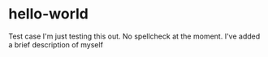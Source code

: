 # hello-world
Test case
I'm just testing this out. No spellcheck at the moment.
I've added a brief description of myself
